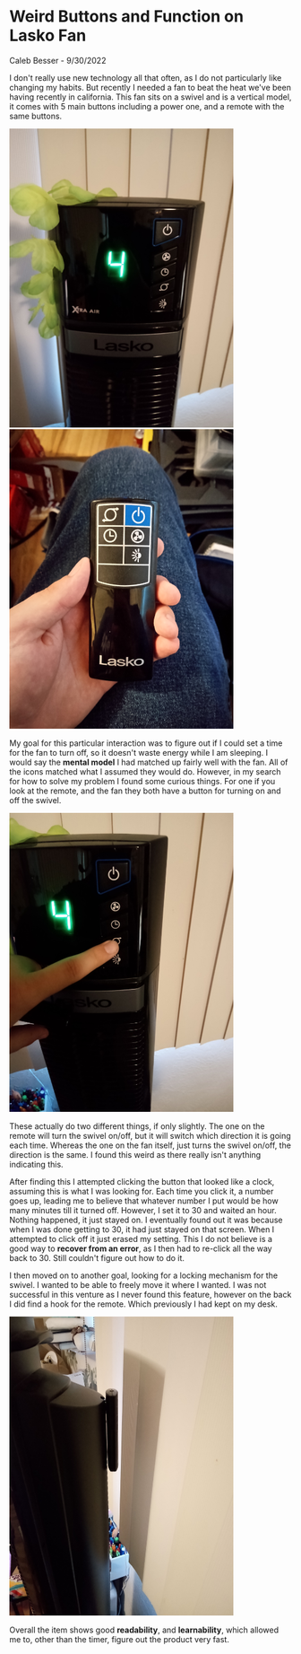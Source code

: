 # Weird Buttons and Function on Lasko Fan

Caleb Besser - 9/30/2022

I don't really use new technology all that often, as I do not particularly like changing my habits. But recently I needed a fan to beat the heat we've been having recently in california. This fan sits on a swivel and is a vertical model, it comes with 5 main buttons including a power one, and a remote with the same buttons.

<img src="fan.jpg" alt="sketch_1" width="400"/> <img src="remote.jpg" alt="sketch_1" width="400"/>


My goal for this particular interaction was to figure out if I could set a time for the fan to turn off, so it doesn't waste energy while I am sleeping. I would say the **mental model** I had matched up fairly well with the fan. All of the icons matched what I assumed they would do. However, in my search for how to solve my problem I found some curious things. For one if you look at the remote, and the fan they both have a button for turning on and off the swivel.

<img src="button.jpg" alt="sketch_1" width="400"/>


These actually do two different things, if only slightly. The one on the remote will turn the swivel on/off, but it will switch which direction it is going each time. Whereas the one on the fan itself, just turns the swivel on/off, the direction is the same. I found this weird as there really isn't anything indicating this. 

After finding this I attempted clicking the button that looked like a clock, assuming this is what I was looking for. Each time you click it, a number goes up, leading me to believe that whatever number I put would be how many minutes till it turned off. However, I set it to 30 and waited an hour. Nothing happened, it just stayed on. I eventually found out it was because when I was done getting to 30, it had just stayed on that screen. When I attempted to click off it just erased my setting. This I do not believe is a good way to **recover from an error**, as I then had to re-click all the way back to 30. Still couldn't figure out how to do it.

I then moved on to another goal, looking for a locking mechanism for the swivel. I wanted to be able to freely move it where I wanted. I was not successful in this venture as I never found this feature, however on the back I did find a hook for the remote. Which previously I had kept on my desk. 


<img src="hanger.jpg" alt="sketch_1" width="400"/>


Overall the item shows good **readability**, and **learnability**, which allowed me to, other than the timer, figure out the product very fast.
